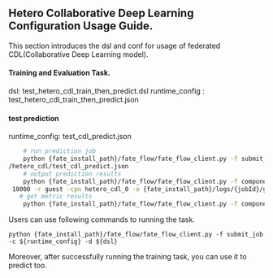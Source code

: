 ## Hetero Collaborative Deep Learning Configuration Usage Guide.

This section introduces the dsl and conf for usage of federated CDL(Collaborative Deep Learning model).

#### Training and Evaluation Task.
dsl: test_hetero_cdl_train_then_predict.dsl
runtime_config : test_hetero_cdl_train_then_predict.json

#### test prediction
runtime_config: test_cdl_predict.json
```bash
    # run prediction job
    python {fate_install_path}/fate_flow/fate_flow_client.py -f submit_job -c examples/federatedrec-examples
/hetero_cdl/test_cdl_predict.json
    # output prediction results
    python {fate_install_path}/fate_flow/fate_flow_client.py -f component_output_data -j {jobId}  -p
 10000 -r guest -cpn hetero_cdl_0 -o {fate_install_path}/logs/{jobId}/guest/10000/hetero_cdl_0
   # get metric results
    python {fate_install_path}/fate_flow/fate_flow_client.py -f component_metric_all -j $jobid -p 10000 -r guest -cpn evaluation_0
```

   
Users can use following commands to running the task.
    
    python {fate_install_path}/fate_flow/fate_flow_client.py -f submit_job -c ${runtime_config} -d ${dsl}

Moreover, after successfully running the training task, you can use it to predict too.

